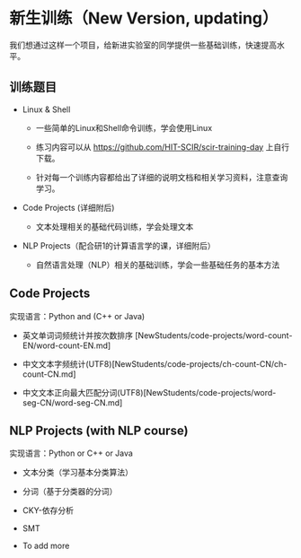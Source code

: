 # 新生训练（New Version, updating）
我们想通过这样一个项目，给新进实验室的同学提供一些基础训练，快速提高水平。

## 训练题目

* Linux & Shell

  * 一些简单的Linux和Shell命令训练，学会使用Linux

  * 练习内容可以从 https://github.com/HIT-SCIR/scir-training-day 上自行下载。

  * 针对每一个训练内容都给出了详细的说明文档和相关学习资料，注意查询学习。

* Code Projects (详细附后)

  * 文本处理相关的基础代码训练，学会处理文本

* NLP Projects（配合研1的计算语言学的课，详细附后）

  * 自然语言处理（NLP）相关的基础训练，学会一些基础任务的基本方法

## Code Projects 

实现语言：Python and (C++ or Java)

* 英文单词词频统计并按次数排序 [NewStudents/code-projects/word-count-EN/word-count-EN.md]

* 中文文本字频统计(UTF8)[NewStudents/code-projects/ch-count-CN/ch-count-CN.md]

* 中文文本正向最大匹配分词(UTF8)[NewStudents/code-projects/word-seg-CN/word-seg-CN.md]


## NLP Projects (with NLP course) 

实现语言：Python or C++ or Java

* 文本分类（学习基本分类算法）

* 分词（基于分类器的分词）

* CKY-依存分析

* SMT

* To add more
